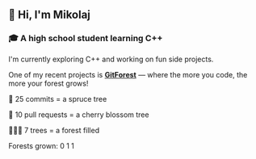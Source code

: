## 👋 Hi, I'm Mikolaj

### 🎓 A high school student learning C++

I'm currently exploring C++ and working on fun side projects.

One of my recent projects is **[GitForest](https://github.com/tmikolaj/GitForest)** — where the more you code, the more your forest grows!

🌲 25 commits = a spruce tree  

🌸 10 pull requests = a cherry blossom tree

🌲🌲🌲 7 trees = a forest filled

Forests grown: <!-- forests -->0<!-- endforests -->
1
1
